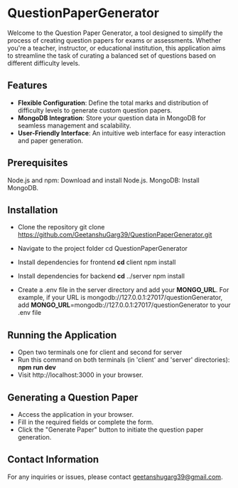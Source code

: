 # QuestionPaperGenerator

Welcome to the Question Paper Generator, a tool designed to simplify the process of creating question papers for exams or assessments. Whether you're a teacher, instructor, or educational institution, this application aims to streamline the task of curating a balanced set of questions based on different difficulty levels.

## Features
- **Flexible Configuration**: Define the total marks and distribution of difficulty levels to generate custom question papers.
- **MongoDB Integration**: Store your question data in MongoDB for seamless management and scalability.
- **User-Friendly Interface**: An intuitive web interface for easy interaction and paper generation.

## Prerequisites
Node.js and npm: Download and install Node.js.
MongoDB: Install MongoDB.

## Installation

* Clone the repository 
git clone https://github.com/GeetanshuGarg39/QuestionPaperGenerator.git

* Navigate to the project folder
cd QuestionPaperGenerator

* Install dependencies for frontend
**cd** client
npm install

* Install dependencies for backend
**cd** ../server
npm install

* Create a .env file in the server directory and add your **MONGO_URL**. For example, if your URL is mongodb://127.0.0.1:27017/questionGenerator, add **MONGO_URL**=mongodb://127.0.0.1:27017/questionGenerator to your .env file

## Running the Application
* Open two terminals one for client and second for server
* Run this command on both terminals (in 'client' and 'server' directories):
**npm run dev**
* Visit http://localhost:3000 in your browser.

## Generating a Question Paper
* Access the application in your browser.
* Fill in the required fields or complete the form.
* Click the "Generate Paper" button to initiate the question paper generation.

## Contact Information
For any inquiries or issues, please contact geetanshugarg39@gmail.com.
